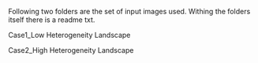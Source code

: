 Following two folders are the set of input images used. Withing the folders itself there is a readme txt. 

Case1_Low Heterogeneity Landscape

Case2_High Heterogeneity Landscape

